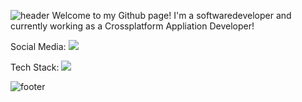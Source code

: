 
![header](https://capsule-render.vercel.app/api?type=slice&color=96b4ff&section=header&text=print('Welcome!');&rotate=8&fontSize=40&fontAlign=77&fontAlignY=20&fontColor=ffffff)
Welcome to my Github page! I'm a softwaredeveloper and currently working as a Crossplatform Appliation Developer!

Social Media: <a href="https://www.instagram.com/jake.seooo/" target="_blank"><img src="https://img.shields.io/badge/Instagram-E4405F?style=flat-square&logo=Instagram&logoColor=white"/></a>

Tech Stack: <img src="https://img.shields.io/badge/Flutter-02569B?style=flat-square&logo=Flutter&logoColor=white">

![footer](https://capsule-render.vercel.app/api?type=slice&color=96b4ff&section=footer&height=50)
